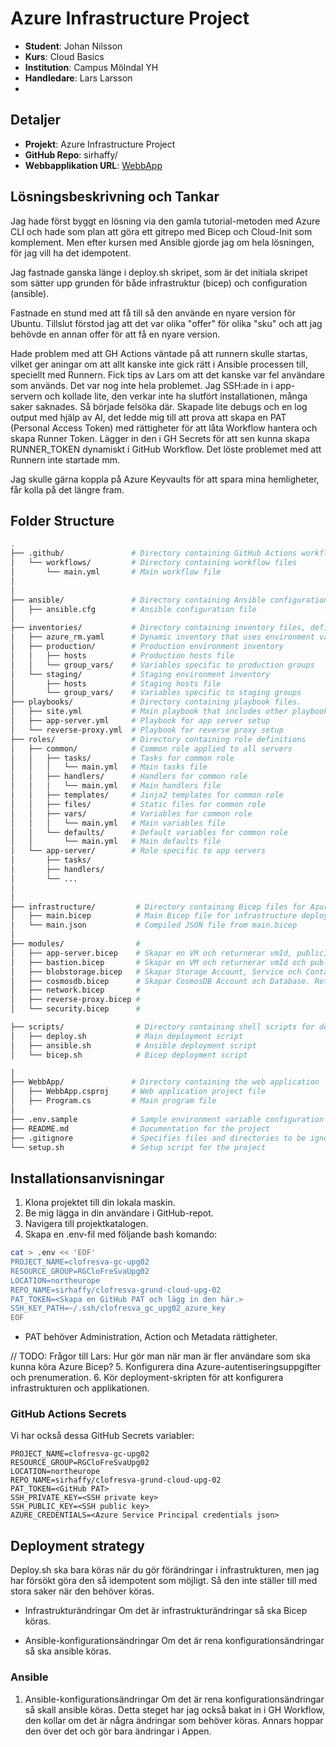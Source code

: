 # Azure Infrastructure Project
- **Student**: Johan Nilsson
- **Kurs**: Cloud Basics
- **Institution**: Campus Mölndal YH
- **Handledare**: Lars Larsson
- 

## Detaljer
- **Projekt**: Azure Infrastructure Project
- **GitHub Repo**: sirhaffy/
- **Webbapplikation URL**: [WebbApp](https://webbapp.johannilsson.se)

## Lösningsbeskrivning och Tankar
Jag hade först byggt en lösning via den gamla tutorial-metoden med Azure CLI och hade som plan att göra ett gitrepo med Bicep och Cloud-Init som komplement. Men efter kursen med Ansible gjorde jag om hela lösningen, för jag vill ha det idempotent. 

Jag fastnade ganska länge i deploy.sh skripet, som är det initiala skripet som sätter upp grunden för både infrastruktur (bicep) och configuration (ansible).

Fastnade en stund med att få till så den använde en nyare version för Ubuntu. Tillslut förstod jag att det var olika "offer" för olika "sku" och att jag behövde en annan offer för att få en nyare version.

Hade problem med att GH Actions väntade på att runnern skulle startas, vilket ger aningar om att allt kanske inte gick rätt i Ansible processen till, speciellt med Runnern. Fick tips av Lars om att det kanske var fel användare som används. Det var nog inte hela problemet. Jag SSH:ade in i app-servern och kollade lite, den verkar inte ha slutfört installationen, många saker saknades. Så började felsöka där. Skapade lite debugs och en log output med hjälp av AI, det ledde mig till att prova att skapa en PAT (Personal Access Token) med rättigheter för att låta Workflow hantera och skapa Runner Token. Lägger in den i GH Secrets för att sen kunna skapa RUNNER_TOKEN dynamiskt i GitHub Workflow. Det löste problemet med att Runnern inte startade mm.

<!-- Jag har också lagt in en Azure Dynamic Inventory som hämtar information om hostar från Azure. Detta är en stor fördel för att slippa hålla koll på IP-adresser och annat. -->

Jag skulle gärna koppla på Azure Keyvaults för att spara mina hemligheter, får kolla på det längre fram.



## Folder Structure
```bash
.
├── .github/               # Directory containing GitHub Actions workflows
│   └── workflows/         # Directory containing workflow files
│       └── main.yml       # Main workflow file
│
│
├── ansible/               # Directory containing Ansible configuration
│   ├── ansible.cfg        # Ansible configuration file
│
├── inventories/           # Directory containing inventory files, define target hosts and groups.
│   ├── azure_rm.yaml      # Dynamic inventory that uses environment variables to get host information.
│   ├── production/        # Production environment inventory
│   │   ├── hosts          # Production hosts file
│   │   └── group_vars/    # Variables specific to production groups
│   └── staging/           # Staging environment inventory
│       ├── hosts          # Staging hosts file
│       └── group_vars/    # Variables specific to staging groups
├── playbooks/             # Directory containing playbook files.
│   ├── site.yml           # Main playbook that includes other playbooks
│   ├── app-server.yml     # Playbook for app server setup
│   └── reverse-proxy.yml  # Playbook for reverse proxy setup
├── roles/                 # Directory containing role definitions
│   ├── common/            # Common role applied to all servers
│   │   ├── tasks/         # Tasks for common role
│   │   │   └── main.yml   # Main tasks file
│   │   ├── handlers/      # Handlers for common role
│   │   │   └── main.yml   # Main handlers file
│   │   ├── templates/     # Jinja2 templates for common role
│   │   ├── files/         # Static files for common role
│   │   ├── vars/          # Variables for common role
│   │   │   └── main.yml   # Main variables file
│   │   └── defaults/      # Default variables for common role
│   │       └── main.yml   # Main defaults file
│   └── app-server/        # Role specific to app servers
│       ├── tasks/
│       ├── handlers/
│       └── ...
│
│
├── infrastructure/         # Directory containing Bicep files for Azure infrastructure
│   ├── main.bicep          # Main Bicep file for infrastructure deployment
│   └── main.json           # Compiled JSON file from main.bicep
│
├── modules/                # 
│   ├── app-server.bicep    # Skapar en VM och returnerar vmId, publicIp och privateIp.
│   ├── bastion.bicep       # Skapar en VM och returnerar vmId och publicIp.
│   ├── blobstorage.bicep   # Skapar Storage Account, Service och Container. Returnerar storageAccountName och blobEndpoint.
│   ├── cosmosdb.bicep      # Skapar CosmosDB Account och Database. Returnerar cosmosDbAccountName och cosmosDbDatabaseName.
│   ├── network.bicep       # 
│   ├── reverse-proxy.bicep # 
│   └── security.bicep      # 

├── scripts/                # Directory containing shell scripts for deployment
│   ├── deploy.sh           # Main deployment script
│   ├── ansible.sh          # Ansible deployment script
│   └── bicep.sh            # Bicep deployment script

│
├── WebbApp/               # Directory containing the web application
│   ├── WebbApp.csproj     # Web application project file
│   ├── Program.cs         # Main program file
│
├── .env.sample            # Sample environment variable configuration
├── README.md              # Documentation for the project
├── .gitignore             # Specifies files and directories to be ignored by Git
└── setup.sh               # Setup script for the project
```

## Installationsanvisningar
1. Klona projektet till din lokala maskin.
2. Be mig lägga in din användare i GitHub-repot.
3. Navigera till projektkatalogen.
4. Skapa en .env-fil med följande bash komando:

```bash
cat > .env << 'EOF'
PROJECT_NAME=clofresva-gc-upg02
RESOURCE_GROUP=RGCloFreSvaUpg02
LOCATION=northeurope
REPO_NAME=sirhaffy/clofresva-grund-cloud-upg-02
PAT_TOKEN=<Skapa en GitHub PAT och lägg in den här.>
SSH_KEY_PATH=~/.ssh/clofresva_gc_upg02_azure_key
EOF
```
* PAT behöver Administration, Action och Metadata rättigheter.

// TODO: Frågor till Lars: Hur gör man när man är fler användare som ska kunna köra Azure Bicep?
5. Konfigurera dina Azure-autentiseringsuppgifter och prenumeration.
6. Kör deployment-skripten för att konfigurera infrastrukturen och applikationen.

### GitHub Actions Secrets
Vi har också dessa GitHub Secrets variabler:

```env
PROJECT_NAME=clofresva-gc-upg02
RESOURCE_GROUP=RGCloFreSvaUpg02
LOCATION=northeurope
REPO_NAME=sirhaffy/clofresva-grund-cloud-upg-02
PAT_TOKEN=<GitHub PAT>
SSH_PRIVATE_KEY=<SSH private key>
SSH_PUBLIC_KEY=<SSH public key>
AZURE_CREDENTIALS=<Azure Service Principal credentials json>
```

## Deployment strategy
Deploy.sh ska bara köras när du gör förändringar i infrastrukturen, men jag har försökt göra den så idempotent som möjligt. Så den inte ställer till med stora saker när den behöver köras.

- Infrastrukturändringar
Om det är infrastrukturändringar så ska Bicep köras.

- Ansible-konfigurationsändringar
Om det är rena konfigurationsändringar så ska ansible köras.


### Ansible
1. Ansible-konfigurationsändringar
Om det är rena konfigurationsändringar så skall ansible köras. Detta steget har jag också bakat in i GH Workflow, den kollar om det är några ändringar som behöver köras. Annars hoppar den över det och gör bara ändringar i Appen.





